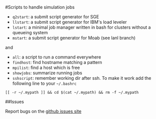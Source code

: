 #Scripts to handle simulation jobs

* `q2start`: a submit script generator for SGE
* `llstart`: a submit script generator for IBM's load leveler
* `lstart`: a minimal job manager written in bash for clusters without a queueing system
* `mstart`: a submit script generator for Moab (see lanl branch)

and

* `all`: a script to run a command everywhere
* `findhost`: find hostname matching a pattern
* `mpilist`: find a host which is free
* `showjobs`: summarize running jobs
* `sshscript`: remember working dir after ssh. To make it work add the following line to your `~/.bashrc`
```
[[ -r ~/.mypath ]] && cd $(cat ~/.mypath) && rm -f ~/.mypath
```

##Issues

Report bugs on the [github issues site](https://github.com/junghans/job-tools/issues)

